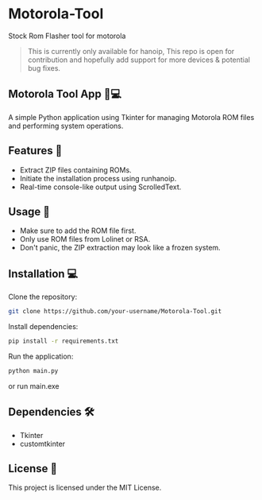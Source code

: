 # Motorola-Tool
 Stock Rom Flasher tool for motorola

> This is currently only available for hanoip, This repo is open for contribution and hopefully add support for more devices & potential bug fixes.

## Motorola Tool App 📱💻
 A simple Python application using Tkinter for managing Motorola ROM files and performing system operations.

## Features 🚀
* Extract ZIP files containing ROMs.
* Initiate the installation process using runhanoip.
* Real-time console-like output using ScrolledText.

## Usage 📝
* Make sure to add the ROM file first.
* Only use ROM files from Lolinet or RSA.
* Don't panic, the ZIP extraction may look like a frozen system.


## Installation 💻

Clone the repository:
```bash
git clone https://github.com/your-username/Motorola-Tool.git
```
Install dependencies:
```bash
pip install -r requirements.txt
```

Run the application:
```bash
python main.py
```
or run main.exe


## Dependencies 🛠️
* Tkinter
* customtkinter

## License 📄
This project is licensed under the MIT License.
